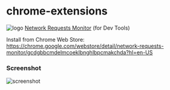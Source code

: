 # chrome-extensions

![logo](https://raw.githubusercontent.com/mooring/chrome-extensions/master/Network%20Requests%20Monitor/img/icon128.png)
[Network Requests Monitor](https://chrome.google.com/webstore/detail/network-requests-monitor/gcdgbbcmdelmcoeklbnghlbpcmakchda?hl=en-US) \(for Dev Tools\)  

Install from Chrome Web Store:  
https://chrome.google.com/webstore/detail/network-requests-monitor/gcdgbbcmdelmcoeklbnghlbpcmakchda?hl=en-US

### Screenshot
![screenshot](https://raw.githubusercontent.com/mooring/chrome-extensions/master/Network%20Requests%20Monitor/resources/screenshot.png)


